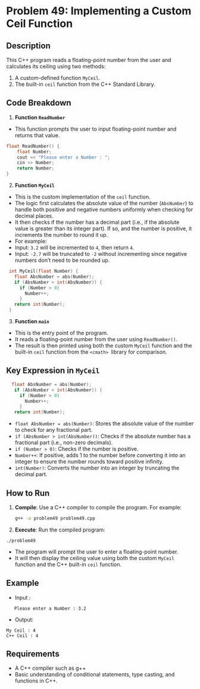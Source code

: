 # Problem 49: Implementing a Custom Ceil Function

## Description
This C++ program reads a floating-point number from the user and calculates its ceiling using two methods:
1. A custom-defined function `MyCeil`.
2. The built-in `ceil` function from the C++ Standard Library.

## Code Breakdown

1. **Function `ReadNumber`**
- This function prompts the user to input
  floating-point number and returns that value.
 ```cpp
 float ReadNumber() {
     float Number;
     cout << "Please enter a Number : ";
     cin >> Number;
     return Number;
 }
```
2. **Function `MyCeil`**
- This is the custom implementation of the `ceil` function.
- The logic first calculates the absolute value of the number (`AbsNumber`) to handle both positive and negative numbers uniformly when checking for decimal places.
- It then checks if the number has a decimal part (i.e., if the absolute value is greater than its integer part). If so, and the number is positive, it increments the number to round it up.
- For example:
- Input: `3.2` will be incremented to `4`, then return `4`.
- Input: `-2.7` will be truncated to `-2` without incrementing since negative numbers don’t need to be rounded up.
```cpp
 int MyCeil(float Number) {
   float AbsNumber = abs(Number);
   if (AbsNumber > int(AbsNumber)) {
     if (Number > 0)
       Number++;
     }
   return int(Number);
 }
```
3. **Function `main`**
* This is the entry point of the program.
* It reads a floating-point number from the user using `ReadNumber()`.
* The result is then printed using both the custom `MyCeil` function and the built-in `ceil` function from the `<cmath> `library for comparison.

## Key Expression in `MyCeil`

```Cpp
  float AbsNumber = abs(Number);
   if (AbsNumber > int(AbsNumber)) {
     if (Number > 0)
       Number++;
     }
   return int(Number);
```
* `float AbsNumber = abs(Number)`: Stores the absolute value of the number to check for any fractional part.
* `if (AbsNumber > int(AbsNumber))`: Checks if the absolute number has a fractional part (i.e., non-zero decimals).
* `if (Number > 0)`: Checks if the number is positive.
* `Number++`: If positive, adds 1 to the number before converting it into an integer to ensure the number rounds toward positive infinity.
* `int(Number)`: Converts the number into an integer by truncating the decimal part.
## How to Run
1. **Compile**: Use a C++ compiler to compile the program. For example:
   ```bash
   g++ -o problem49 problem49.cpp
   ```

 2. **Execute**: Run the compiled program:
 ```
./problem49
 ```
* The program will prompt the user to enter a floating-point number.
* It will then display the  ceiling value using both the custom `MyCeil` function and the C++ built-in `ceil` function.

## Example
- Input :
 ```
	Please enter a Number : 3.2
 ```
 -  Output:
```
My Ceil : 4
C++ Ceil : 4
```

## Requirements
- A C++ compiler such as g++
- Basic understanding of conditional statements, type casting, and functions in C++.